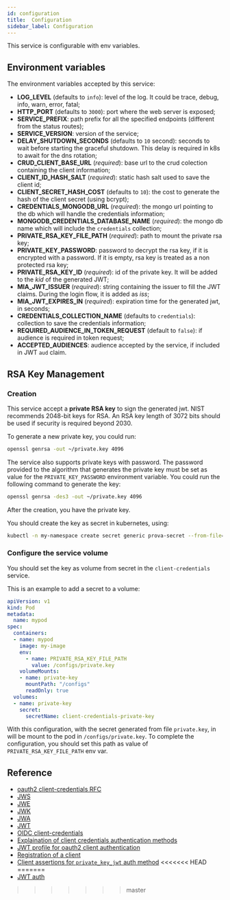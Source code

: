 ```yaml
---
id: configuration
title:  Configuration
sidebar_label: Configuration
---
```

This service is configurable with env variables.

## Environment variables

The environment variables accepted by this service:

* **LOG_LEVEL** (defaults to `info`): level of the log. It could be trace, debug, info, warn, error, fatal;
* **HTTP_PORT** (defaults to `3000`): port where the web server is exposed;
* **SERVICE_PREFIX**: path prefix for all the specified endpoints (different from the status routes);
* **SERVICE_VERSION**: version of the service;
* **DELAY_SHUTDOWN_SECONDS** (defaults to `10` second): seconds to wait before starting the graceful shutdown. This delay is required in k8s to await for the dns rotation;
* **CRUD_CLIENT_BASE_URL** (*required*): base url to the crud colection containing the client information;
* **CLIENT_ID_HASH_SALT** (*required*): static hash salt used to save the client id;
* **CLIENT_SECRET_HASH_COST** (defaults to `10`): the cost to generate the hash of the client secret (using bcrypt);
* **CREDENTIALS_MONGODB_URL** (*required*): the mongo url pointing to the db which will handle the credentials information;
* **MONGODB_CREDENTIALS_DATABASE_NAME** (*required*): the mongo db name which will include the `credentials` collection;
* **PRIVATE_RSA_KEY_FILE_PATH** (*required*): path to mount the private rsa key;
* **PRIVATE_KEY_PASSWORD**: password to decrypt the rsa key, if it is encrypted with a password. If it is empty, rsa key is treated as a non protected rsa key;
* **PRIVATE_RSA_KEY_ID** (*required*): id of the private key. It will be added to the *kid* of the generated JWT;
* **MIA_JWT_ISSUER** (*required*): string containing the issuer to fill the JWT claims. During the login flow, it is added as *iss*;
* **MIA_JWT_EXPIRES_IN** (*required*): expiration time for the generated jwt, in seconds;
* **CREDENTIALS_COLLECTION_NAME** (defaults to `credentials`): collection to save the credentials information;
* **REQUIRED_AUDIENCE_IN_TOKEN_REQUEST** (default to `false`): if audience is required in token request;
* **ACCEPTED_AUDIENCES**: audience accepted by the service, if included in JWT `aud` claim.

## RSA Key Management

### Creation

This service accept a **private RSA key** to sign the generated jwt.
NIST recommends 2048-bit keys for RSA. An RSA key length of 3072 bits should be used if security is required beyond 2030.

To generate a new private key, you could run:

```sh
openssl genrsa -out ~/private.key 4096
```

The service also supports private keys with password. The password provided to the algorithm that generates the private key must be set as value for the `PRIVATE_KEY_PASSWORD` environment variable. You could run the following command to generate the key:

```sh
openssl genrsa -des3 -out ~/private.key 4096
```

After the creation, you have the private key.

You should create the key as secret in kubernetes, using:

```sh
kubectl -n my-namespace create secret generic prova-secret --from-file="~/private.key"
```

### Configure the service volume

You should set the key as volume from secret in the `client-credentials` service.

This is an example to add a secret to a volume:

```yaml
apiVersion: v1
kind: Pod
metadata:
  name: mypod
spec:
  containers:
  - name: mypod
    image: my-image
    env:
      - name: PRIVATE_RSA_KEY_FILE_PATH
        value: /configs/private.key
    volumeMounts:
    - name: private-key
      mountPath: "/configs"
      readOnly: true
  volumes:
  - name: private-key
    secret:
      secretName: client-credentials-private-key
```

With this configuration, with the secret generated from file `private.key`, in will be mount to the pod in `/configs/private.key`. To complete the configuration, you should set this path as value of `PRIVATE_RSA_KEY_FILE_PATH` env var.

## Reference

* [oauth2 client-credentials RFC](https://tools.ietf.org/html/rfc6749#section-4.4)
* [JWS](https://tools.ietf.org/html/rfc7515)
* [JWE](https://tools.ietf.org/html/rfc7516)
* [JWK](https://tools.ietf.org/html/rfc7517)
* [JWA](https://tools.ietf.org/html/rfc7518)
* [JWT](https://tools.ietf.org/html/rfc7519)
* [OIDC client-credentials](https://openid.net/specs/openid-connect-core-1_0.html#ClientAuthentication)
* [Explaination of client credentials authentication methods](https://medium.com/@darutk/oauth-2-0-client-authentication-4b5f929305d4)
* [JWT profile for oauth2 client authentication](https://tools.ietf.org/html/rfc7523#section-2.2)
* [Registration of a client](https://tools.ietf.org/html/rfc7591)
* [Client assertions for `private_key_jwt` auth method](https://tools.ietf.org/html/draft-ietf-oauth-assertions-18)
<<<<<<< HEAD
=======
* [JWT auth](https://tools.ietf.org/html/draft-ietf-oauth-jwt-bearer-12)
>>>>>>> master
